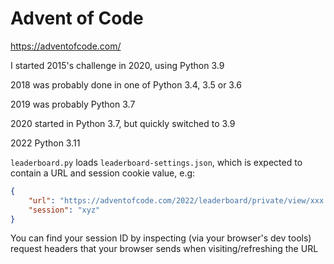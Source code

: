# Advent of Code

https://adventofcode.com/

I started 2015's challenge in 2020, using Python 3.9

2018 was probably done in one of Python 3.4, 3.5 or 3.6

2019 was probably Python 3.7

2020 started in Python 3.7, but quickly switched to 3.9

2022 Python 3.11


`leaderboard.py` loads `leaderboard-settings.json`, which is expected to contain a URL and session cookie value, e.g:

```json
{
    "url": "https://adventofcode.com/2022/leaderboard/private/view/xxx.json",
    "session": "xyz"
}
```

You can find your session ID by inspecting (via your browser's dev tools) request headers that your browser sends when visiting/refreshing the URL
